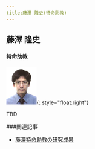 ```yaml
---
title:藤澤 隆史(特命助教)
---
```


## 藤澤 隆史 

#### 特命助教

![藤澤隆史](/images/fujisawa.png){: style="float:right"}

TBD

###関連記事

* [藤澤特命助教の研究成果](/resources/fujisawa_articles.html)
